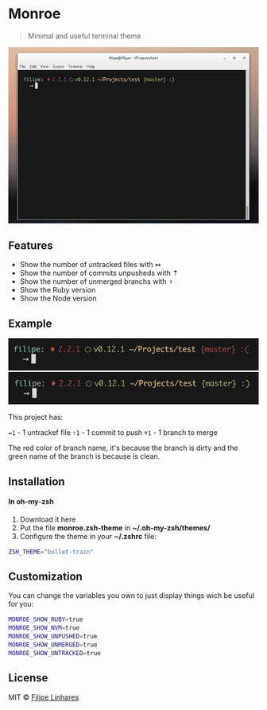 # Monroe
> Minimal and useful terminal theme

![Terminal screen](./img/screenshot.png)

## Features
- Show the number of untracked files with ↭
- Show the number of commits unpusheds with ⇡
- Show the number of unmerged branchs with ♆
- Show the Ruby version
- Show the Node version

## Example
![Terminal screen](./img/example-screenshot.png)
![Terminal screen](./img/example2-screenshot.png)

This project has:

`↭1` - 1 untrackef file
`⇡1` - 1 commit to push
`♆1` - 1 branch to merge

The red color of branch name, it's because the branch is dirty and the green name of the branch is because is clean.


## Installation

#### In oh-my-zsh
1. Download it here
2. Put the file **monroe.zsh-theme** in **~/.oh-my-zsh/themes/**
3. Configure the theme in your **~/.zshrc** file:

```bash
ZSH_THEME="bullet-train"
```

## Customization
You can change the variables you own to just display things wich be useful for you:

```bash
MONROE_SHOW_RUBY=true
MONROE_SHOW_NVM=true
MONROE_SHOW_UNPUSHED=true
MONROE_SHOW_UNMERGED=true
MONROE_SHOW_UNTRACKED=true
```

## License
MIT © [Filipe Linhares](http://filipelinhares.com)
